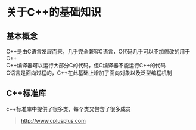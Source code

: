 # 关于C++的基础知识

## 基本概念
C++是由C语言发展而来，几乎完全兼容C语言，C代码几乎可以不加修改的用于C++  
C++编译器可以运行大部分C的代码，但C编译器不能运行C++的代码  
C语言是面向过程的，C++在此基础上增加了面向对象以及泛型编程机制  

## C++标准库
c++标准库中提供了很多类，每个类又包含了很多成员
> http://www.cplusplus.com